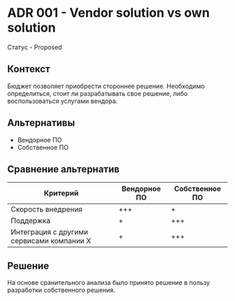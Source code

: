 # ADR 001 - Vendor solution vs own solution

Статус - Proposed

## Контекст

Бюджет позволяет приобрести стороннее решение. Необходимо определиться, стоит ли разрабатывать свое решение, либо воспользоваться услугами вендора.

## Альтернативы

* Вендорное ПО
* Собственное ПО

## Сравнение альтернатив

| Критерий                                  | Вендорное ПО | Собственное ПО |
|-------------------------------------------|--------------|----------------|
| Скорость внедрения                        | +++          | +              |
| Поддержка                                 | +            | +++            |
| Интеграция с другими сервисами компании X | +            | +++            |

## Решение

На основе сранительного анализа было принято решение в пользу разработки собственного решения.